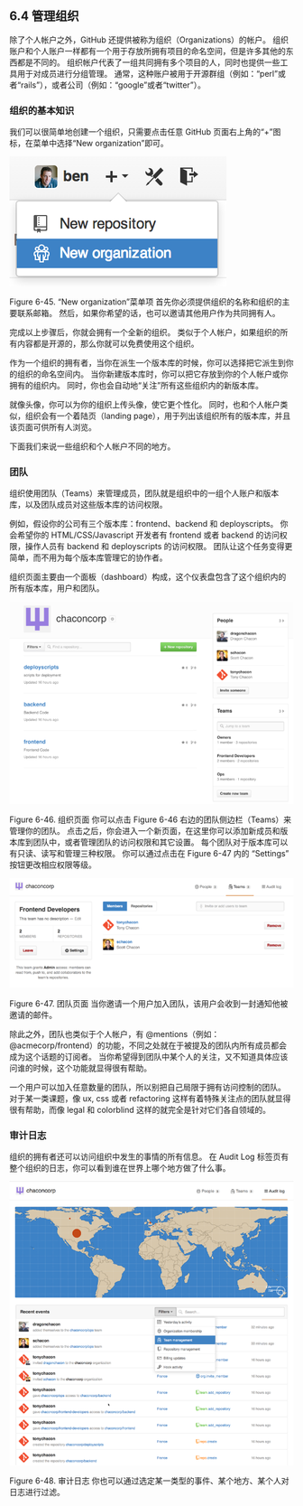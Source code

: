 ## 6.4 管理组织

除了个人帐户之外，GitHub 还提供被称为组织（Organizations）的帐户。 组织账户和个人账户一样都有一个用于存放所拥有项目的命名空间，但是许多其他的东西都是不同的。 组织帐户代表了一组共同拥有多个项目的人，同时也提供一些工具用于对成员进行分组管理。 通常，这种账户被用于开源群组（例如：“perl”或者“rails”），或者公司（例如：“google”或者“twitter”）。

### 组织的基本知识

我们可以很简单地创建一个组织，只需要点击任意 GitHub 页面右上角的“+”图标，在菜单中选择“New organization”即可。

![](images/130.png)

Figure 6-45. “New organization”菜单项
首先你必须提供组织的名称和组织的主要联系邮箱。 然后，如果你希望的话，也可以邀请其他用户作为共同拥有人。

完成以上步骤后，你就会拥有一个全新的组织。 类似于个人帐户，如果组织的所有内容都是开源的，那么你就可以免费使用这个组织。

作为一个组织的拥有者，当你在派生一个版本库的时候，你可以选择把它派生到你的组织的命名空间内。 当你新建版本库时，你可以把它存放到你的个人帐户或你拥有的组织内。 同时，你也会自动地“关注”所有这些组织内的新版本库。

就像头像，你可以为你的组织上传头像，使它更个性化。 同时，也和个人帐户类似，组织会有一个着陆页（landing page），用于列出该组织所有的版本库，并且该页面可供所有人浏览。

下面我们来说一些组织和个人帐户不同的地方。

### 团队

组织使用团队（Teams）来管理成员，团队就是组织中的一组个人账户和版本库，以及团队成员对这些版本库的访问权限。

例如，假设你的公司有三个版本库：frontend、backend 和 deployscripts。 你会希望你的 HTML/CSS/Javascript 开发者有 frontend 或者 backend 的访问权限，操作人员有 backend 和 deployscripts 的访问权限。 团队让这个任务变得更简单，而不用为每个版本库管理它的协作者。

组织页面主要由一个面板（dashboard）构成，这个仪表盘包含了这个组织内的所有版本库，用户和团队。

![](images/131.png)

Figure 6-46. 组织页面
你可以点击 Figure 6-46 右边的团队侧边栏（Teams）来管理你的团队。 点击之后，你会进入一个新页面，在这里你可以添加新成员和版本库到团队中，或者管理团队的访问权限和其它设置。 每个团队对于版本库可以有只读、读写和管理三种权限。 你可以通过点击在 Figure 6-47 内的 “Settings” 按钮更改相应权限等级。

![](images/132.png)

Figure 6-47. 团队页面
当你邀请一个用户加入团队，该用户会收到一封通知他被邀请的邮件。

除此之外，团队也类似于个人帐户，有 @mentions（例如：@acmecorp/frontend）的功能，不同之处就在于被提及的团队内所有成员都会成为这个话题的订阅者。 当你希望得到团队中某个人的关注，又不知道具体应该问谁的时候，这个功能就显得很有帮助。

一个用户可以加入任意数量的团队，所以别把自己局限于拥有访问控制的团队。 对于某一类课题，像 ux, css 或者 refactoring 这样有着特殊关注点的团队就显得很有帮助，而像 legal 和 colorblind 这样的就完全是针对它们各自领域的。

### 审计日志

组织的拥有者还可以访问组织中发生的事情的所有信息。 在 Audit Log 标签页有整个组织的日志，你可以看到谁在世界上哪个地方做了什么事。

![](images/133.png)

Figure 6-48. 审计日志
你也可以通过选定某一类型的事件、某个地方、某个人对日志进行过滤。